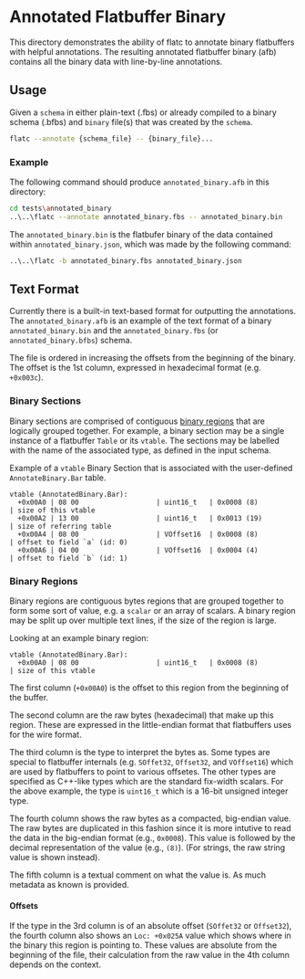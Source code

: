 # Annotated Flatbuffer Binary

This directory demonstrates the ability of flatc to annotate binary flatbuffers 
with helpful annotations. The resulting annotated flatbuffer binary (afb)
contains all the binary data with line-by-line annotations.

## Usage

Given a `schema` in either plain-text (.fbs) or already compiled to a binary
schema (.bfbs) and `binary` file(s) that was created by the `schema`.

```sh
flatc --annotate {schema_file} -- {binary_file}...
```

### Example

The following command should produce `annotated_binary.afb` in this directory:

```sh
cd tests\annotated_binary
..\..\flatc --annotate annotated_binary.fbs -- annotated_binary.bin
```

The `annotated_binary.bin` is the flatbufer binary of the data contained within
 `annotated_binary.json`, which was made by the following command:

```sh
..\..\flatc -b annotated_binary.fbs annotated_binary.json
```

## Text Format

Currently there is a built-in text-based format for outputting the annotations.
The `annotated_binary.afb` is an example of the text format of a binary
`annotated_binary.bin` and the `annotated_binary.fbs` (or 
`annotated_binary.bfbs`) schema.

The file is ordered in increasing the offsets from the beginning of the binary.
The offset is the 1st column, expressed in hexadecimal format (e.g. `+0x003c`).

### Binary Sections

Binary sections are comprised of contiguous [binary regions](#binary-regions) 
that are logically grouped together. For example, a binary section may be a
single instance of a flatbuffer `Table` or its `vtable`. The sections may be 
labelled with the name of the associated type, as defined in the input schema.

Example of a `vtable` Binary Section that is associated with the user-defined
`AnnotateBinary.Bar` table.

```
vtable (AnnotatedBinary.Bar):
  +0x00A0 | 08 00                   | uint16_t   | 0x0008 (8)                         | size of this vtable
  +0x00A2 | 13 00                   | uint16_t   | 0x0013 (19)                        | size of referring table
  +0x00A4 | 08 00                   | VOffset16  | 0x0008 (8)                         | offset to field `a` (id: 0)
  +0x00A6 | 04 00                   | VOffset16  | 0x0004 (4)                         | offset to field `b` (id: 1)
```

### Binary Regions

Binary regions are contiguous bytes regions that are grouped together to form 
some sort of value, e.g. a `scalar` or an array of scalars. A binary region may
be split up over multiple text lines, if the size of the region is large.

Looking at an example binary region:

```
vtable (AnnotatedBinary.Bar):
  +0x00A0 | 08 00                   | uint16_t   | 0x0008 (8)                         | size of this vtable
```

The first column (`+0x00A0`) is the offset to this region from the beginning of
the buffer. 

The second column are the raw bytes (hexadecimal) that make up this
region. These are expressed in the little-endian format that flatbuffers uses 
for the wire format.

The third column is the type to interpret the bytes as. Some types are special
to flatbuffer internals (e.g. `SOffet32`, `Offset32`, and `VOffset16`) which are
used by flatbuffers to point to various offsetes. The other types are specified
as C++-like types which are the standard fix-width scalars. For the above
example, the type is `uint16_t` which is a 16-bit unsigned integer type.

The fourth column shows the raw bytes as a compacted, big-endian value. The raw
bytes are duplicated in this fashion since it is more intutive to read the data
in the big-endian format (e.g., `0x0008`). This value is followed by the decimal
representation of the value (e.g., `(8)`). (For strings, the raw string value
is shown instead). 

The fifth column is a textual comment on what the value is. As much metadata as
known is provided.

#### Offsets

If the type in the 3rd column is of an absolute offset (`SOffet32` or 
`Offset32`), the fourth column also shows an `Loc: +0x025A` value which shows 
where in the binary this region is pointing to. These values are absolute from
the beginning of the file, their calculation from the raw value in the 4th
column depends on the context.
